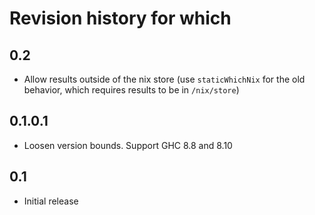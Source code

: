 # Revision history for which

## 0.2

* Allow results outside of the nix store (use `staticWhichNix` for the old behavior, which requires results to be in `/nix/store`)

## 0.1.0.1

* Loosen version bounds. Support GHC 8.8 and 8.10

## 0.1

* Initial release
